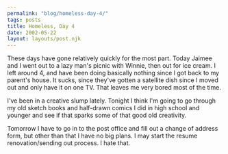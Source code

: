 ```yaml
---
permalink: "blog/homeless-day-4/"
tags: posts
title: Homeless, Day 4
date: 2002-05-22
layout: layouts/post.njk
---
```


These days have gone relatively quickly for the most part. Today Jaimee and I went out to a lazy man's picnic with Winnie, then out for ice cream. I left around 4, and have been doing basically nothing since I got back to my parent's house. It sucks, since they've gotten a satellite dish since I moved out and only have it on one TV. That leaves me very bored most of the time. 

I've been in a creative slump lately. Tonight I think I'm going to go through my old sketch books and half-drawn comics I did in high school and younger and see if that sparks some of that good old creativity. 

Tomorrow I have to go in to the post office and fill out a change of address form, but other than that I have no big plans. I may start the resume renovation/sending out process. I hate that.